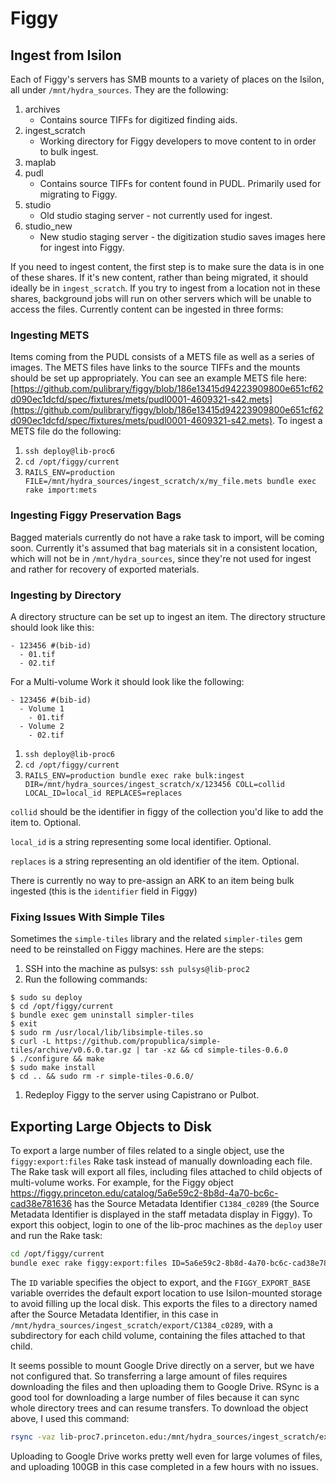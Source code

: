 # Figgy

## Ingest from Isilon

Each of Figgy's servers has SMB mounts to a variety of places on the Isilon, all
under `/mnt/hydra_sources`. They are the following:

1. archives
    * Contains source TIFFs for digitized finding aids.
1. ingest_scratch
    * Working directory for Figgy developers to move content to in order to bulk
      ingest.
1. maplab
1. pudl
    * Contains source TIFFs for content found in PUDL. Primarily used for
      migrating to Figgy.
1. studio
    * Old studio staging server - not currently used for ingest.
1. studio_new
    * New studio staging server - the digitization studio saves images here for
      ingest into Figgy.

If you need to ingest content, the first step is to make sure the data is in one
of these shares. If it's new content, rather than being migrated, it should
ideally be in `ingest_scratch`. If you try to ingest from a location not in
these shares, background jobs will run on other servers which will be unable to
access the files. Currently content can be ingested in three
forms:

### Ingesting METS

Items coming from the PUDL consists of a METS file as well as a series of
images. The METS files have links to the source TIFFs and the mounts should be
set up appropriately. You can see an example METS file here:
[https://github.com/pulibrary/figgy/blob/186e13415d94223909800e651cf62d090ec1dcfd/spec/fixtures/mets/pudl0001-4609321-s42.mets](https://github.com/pulibrary/figgy/blob/186e13415d94223909800e651cf62d090ec1dcfd/spec/fixtures/mets/pudl0001-4609321-s42.mets). To ingest a METS file do the following:

1. `ssh deploy@lib-proc6`
2. `cd /opt/figgy/current`
3. `RAILS_ENV=production FILE=/mnt/hydra_sources/ingest_scratch/x/my_file.mets bundle exec rake import:mets`

### Ingesting Figgy Preservation Bags

Bagged materials currently do not have a rake task to import, will be coming
soon. Currently it's assumed that bag materials sit in a consistent location,
which will not be in `/mnt/hydra_sources`, since they're not used for ingest and
rather for recovery of exported materials.

### Ingesting by Directory

A directory structure can be set up to ingest an item. The directory
structure should look like this:

```
- 123456 #(bib-id)
  - 01.tif
  - 02.tif
```

For a Multi-volume Work it should look like the following:

```
- 123456 #(bib-id)
  - Volume 1
    - 01.tif
  - Volume 2
    - 02.tif
```

1. `ssh deploy@lib-proc6`
1. `cd /opt/figgy/current`
1. `RAILS_ENV=production bundle exec rake bulk:ingest
   DIR=/mnt/hydra_sources/ingest_scratch/x/123456 COLL=collid LOCAL_ID=local_id
   REPLACES=replaces`

`collid` should be the identifier in figgy of the collection you'd like to add
the item to. Optional.

`local_id` is a string representing some local identifier. Optional.

`replaces` is a string representing an old identifier of the item. Optional.

There is currently no way to pre-assign an ARK to an item being bulk ingested
(this is the `identifier` field in Figgy)

### Fixing Issues With Simple Tiles

Sometimes the `simple-tiles` library and the related `simpler-tiles` gem need to be reinstalled on Figgy machines. Here are the steps:

1. SSH into the machine as pulsys: `ssh pulsys@lib-proc2`
1. Run the following commands:

  ```
  $ sudo su deploy
  $ cd /opt/figgy/current
  $ bundle exec gem uninstall simpler-tiles
  $ exit
  $ sudo rm /usr/local/lib/libsimple-tiles.so
  $ curl -L https://github.com/propublica/simple-tiles/archive/v0.6.0.tar.gz | tar -xz && cd simple-tiles-0.6.0 
  $ ./configure && make
  $ sudo make install
  $ cd .. && sudo rm -r simple-tiles-0.6.0/
  ```
1. Redeploy Figgy to the server using Capistrano or Pulbot.

## Exporting Large Objects to Disk

To export a large number of files related to a single object, use the `figgy:export:files` Rake
task instead of manually downloading each file. The Rake task will export all files, including
files attached to child objects of multi-volume works. For example, for the Figgy object
https://figgy.princeton.edu/catalog/5a6e59c2-8b8d-4a70-bc6c-cad38e781636 has the Source Metadata
Identifier `C1384_c0289` (the Source Metadata Identifier is displayed in the staff metadata
display in Figgy). To export this oobject, login to one of the lib-proc machines as the `deploy`
user and run the Rake task:

``` sh
cd /opt/figgy/current
bundle exec rake figgy:export:files ID=5a6e59c2-8b8d-4a70-bc6c-cad38e781636 FIGGY_EXPORT_BASE=/mnt/hydra_sources/ingest_scratch/export
```

The `ID` variable specifies the object to export, and the `FIGGY_EXPORT_BASE` variable overrides
the default export location to use Isilon-mounted storage to avoid filling up the local disk. This
exports the files to a directory named after the Source Metadata Identifier, in this case in
`/mnt/hydra_sources/ingest_scratch/export/C1384_c0289`, with a subdirectory for each child volume,
containing the files attached to that child.

It seems possible to mount Google Drive directly on a server, but we have not configured that. So
transferring a large amount of files requires downloading the files and then uploading them to
Google Drive. RSync is a good tool for downloading a large number of files because it can sync
whole directory trees and can resume transfers. To download the object above, I used this command:

``` sh
rsync -vaz lib-proc7.princeton.edu:/mnt/hydra_sources/ingest_scratch/export/C1384_c0289 .
```

Uploading to Google Drive works pretty well even for large volumes of files, and uploading 100GB
in this case completed in a few hours with no issues.
